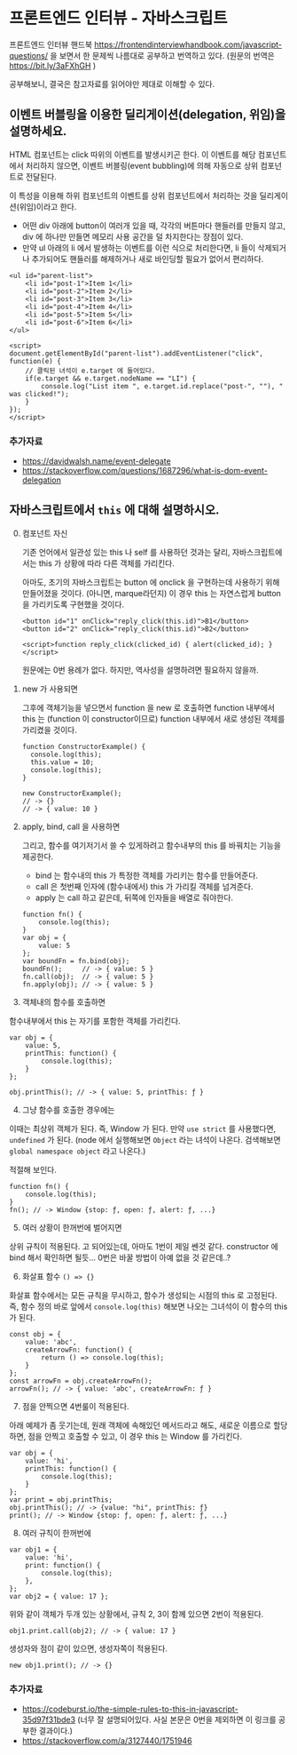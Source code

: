 # 프론트엔드 인터뷰 - 자바스크립트

프론트엔드 인터뷰 핸드북 https://frontendinterviewhandbook.com/javascript-questions/ 을 보면서 한 문제씩 나름대로 공부하고 번역하고 있다. (원문의 번역은 https://bit.ly/3aFXhGH ) 

공부해보니, 결국은 참고자료를 읽어야만 제대로 이해할 수 있다.

## 이벤트 버블링을 이용한 딜리게이션(delegation, 위임)을 설명하세요.

HTML 컴포넌트는 click 따위의 이벤트를 발생시키곤 한다. 이 이벤트를 해당 컴포넌트에서 처리하지 않으면, 이벤트 버블링(event bubbling)에 의해 자동으로 상위 컴포넌트로 전달된다. 

이 특성을 이용해 하위 컴포넌트의 이벤트를 상위 컴포넌트에서 처리하는 것을 딜리게이션(위임)이라고 한다.

* 어떤 div 아래에 button이 여러개 있을 때, 각각의 버튼마다 핸들러를 만들지 않고, div 에 하나만 만들면 메모리 사용 공간을 덜 차지한다는 장점이 있다.
* 만약 ul 아래의 li 에서 발생하는 이벤트를 이런 식으로 처리한다면, li 들이 삭제되거나 추가되어도 핸들러를 해제하거나 새로 바인딩할 필요가 없어서 편리하다.

```
<ul id="parent-list">
	<li id="post-1">Item 1</li>
	<li id="post-2">Item 2</li>
	<li id="post-3">Item 3</li>
	<li id="post-4">Item 4</li>
	<li id="post-5">Item 5</li>
	<li id="post-6">Item 6</li>
</ul>

<script>
document.getElementById("parent-list").addEventListener("click", function(e) {
	// 클릭된 녀석이 e.target 에 들어있다.
	if(e.target && e.target.nodeName == "LI") {
		console.log("List item ", e.target.id.replace("post-", ""), " was clicked!");
	}
});
</script>
```
### 추가자료

- https://davidwalsh.name/event-delegate 
- https://stackoverflow.com/questions/1687296/what-is-dom-event-delegation


## 자바스크립트에서 `this` 에 대해 설명하시오.

0. 컴포넌트 자신

    기존 언어에서 일관성 있는 this 나 self 를 사용하던 것과는 달리, 자바스크립트에서는 this 가 상황에 따라 다른 객체를 가리킨다. 

    아마도, 초기의 자바스크립트는 button 에 onclick 을 구현하는데 사용하기 위해 만들어졌을 것이다. (아니면, marque라던지) 이 경우 this 는 자연스럽게 button 을 가리키도록 구현했을 것이다.

    ```
    <button id="1" onClick="reply_click(this.id)">B1</button>
    <button id="2" onClick="reply_click(this.id)">B2</button>
 
    <script>function reply_click(clicked_id) { alert(clicked_id); }</script>
    ```

    원문에는 0번 용례가 없다. 하지만, 역사성을 설명하려면 필요하지 않을까.


1. new 가 사용되면

    그후에 객체기능을 넣으면서 function 을 new 로 호출하면 function 내부에서 this 는 (function 이 constructor이므로) function 내부에서 새로 생성된 객체를 가리켰을 것이다.

    ```
    function ConstructorExample() {
      console.log(this);
      this.value = 10;
      console.log(this);
    }
  
    new ConstructorExample();
    // -> {}
    // -> { value: 10 }
    ```

2. apply, bind, call 을 사용하면

    그리고, 함수를 여기저기서 쓸 수 있게하려고 함수내부의 this 를 바꿔치는 기능을 제공한다.

    - bind 는 함수내의 this 가 특정한 객체를 가리키는 함수를 만들어준다.
    - call 은 첫번째 인자에 (함수내에서) this 가 가리킬 객체를 넘겨준다.
    - apply 는 call 하고 같은데, 뒤쪽에 인자들을 배열로 줘야한다.

    ```
    function fn() {
        console.log(this);
    }
    var obj = {
        value: 5
    };
    var boundFn = fn.bind(obj);
    boundFn();     // -> { value: 5 }
    fn.call(obj);  // -> { value: 5 }
    fn.apply(obj); // -> { value: 5 }
    ```

3. 객체내의 함수를 호출하면

함수내부에서 this 는 자기를 포함한 객체를 가리킨다. 

```
var obj = {
    value: 5,
    printThis: function() {
        console.log(this);
    }
};

obj.printThis(); // -> { value: 5, printThis: ƒ }
```

4. 그냥 함수를 호출한 경우에는

이때는 최상위 객체가 된다. 즉, Window 가 된다. 만약 `use strict` 를 사용했다면, `undefined` 가 된다. (node 에서 실행해보면 `Object` 라는 녀석이 나온다. 검색해보면 `global namespace object` 라고 나온다.)

적절해 보인다.

```
function fn() {
    console.log(this);
}
fn(); // -> Window {stop: ƒ, open: ƒ, alert: ƒ, ...}
```

5. 여러 상황이 한꺼번에 벌어지면

상위 규칙이 적용된다. 고 되어있는데, 아마도 1번이 제일 쎈것 같다. constructor 에 bind 해서 확인하면 될듯... 0번은 바꿀 방법이 아예 없을 것 같은데..?

6. 화살표 함수 `() => {}`

화살표 함수에서는 모든 규칙을 무시하고, 함수가 생성되는 시점의 this 로 고정된다. 즉, 함수 정의 바로 앞에서 `console.log(this)` 해보면 나오는 그녀석이 이 함수의 this 가 된다.


```
const obj = {
    value: 'abc',
    createArrowFn: function() {
        return () => console.log(this);
    }
};
const arrowFn = obj.createArrowFn();
arrowFn(); // -> { value: 'abc', createArrowFn: ƒ }
```

7. 점을 안찍으면 4번룰이 적용된다.

아래 예제가 좀 웃기는데, 원래 객체에 속해있던 메서드라고 해도, 새로운 이름으로 할당하면, 점을 안찍고 호출할 수 있고, 이 경우 this 는 Window 를 가리킨다.

```
var obj = {
    value: 'hi',
    printThis: function() {
        console.log(this);
    }
};
var print = obj.printThis;
obj.printThis(); // -> {value: "hi", printThis: ƒ}
print(); // -> Window {stop: ƒ, open: ƒ, alert: ƒ, ...}
```

8. 여러 규칙이 한꺼번에

```
var obj1 = {
    value: 'hi',
    print: function() {
        console.log(this);
    },
};
var obj2 = { value: 17 };
```

위와 같이 객체가 두개 있는 상황에서, 규칙 2, 3이 함께 있으면 2번이 적용된다.

`obj1.print.call(obj2); // -> { value: 17 }`

생성자와 점이 같이 있으면, 생성자쪽이 적용된다.

`new obj1.print(); // -> {}`

### 추가자료
- https://codeburst.io/the-simple-rules-to-this-in-javascript-35d97f31bde3 (너무 잘 설명되어있다. 사실 본문은 0번을 제외하면 이 링크를 공부한 결과이다.)
- https://stackoverflow.com/a/3127440/1751946

